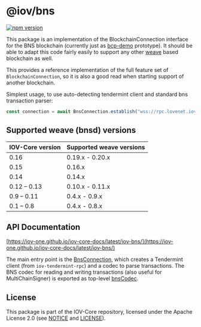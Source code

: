 # @iov/bns

[![npm version](https://img.shields.io/npm/v/@iov/bns.svg)](https://www.npmjs.com/package/@iov/bns)

This package is an implementation of the BlockchainConnection interface for the
BNS blockchain (currently just as
[bcp-demo](https://github.com/iov-one/bcp-demo) prototype). It should be able to
adapt this code fairly easily to support any other
[weave](https://github.com/iov-one/weave) based blockchain as well.

This provides a reference implementation of the full feature set of
`BlockchainConnection`, so it is also a good read when starting support of
another blockchain.

Simplest usage, to use auto-detecting tendermint client and standard bns
transaction parser:

```ts
const connection = await BnsConnection.establish("wss://rpc.lovenet.iov.one");
```

## Supported weave (bnsd) versions

| IOV-Core version | Supported weave versions |
| ---------------- | ------------------------ |
| 0.16             | 0.19.x - 0.20.x          |
| 0.15             | 0.16.x                   |
| 0.14             | 0.14.x                   |
| 0.12 – 0.13      | 0.10.x - 0.11.x          |
| 0.9 – 0.11       | 0.4.x - 0.9.x            |
| 0.1 – 0.8        | 0.4.x - 0.8.x            |

## API Documentation

[https://iov-one.github.io/iov-core-docs/latest/iov-bns/](https://iov-one.github.io/iov-core-docs/latest/iov-bns/)

The main entry point is the
[BnsConnection](https://iov-one.github.io/iov-core-docs/latest/iov-bns/classes/bnsconnection.html),
which creates a Tendermint client (from `iov-tendermint-rpc`) and a codec to
parse transactions. The BNS codec for reading and writing transactions (also
useful for MultiChainSigner) is exported as top-level
[bnsCodec](https://iov-one.github.io/iov-core-docs/latest/iov-bns/globals.html#bnscodec).

## License

This package is part of the IOV-Core repository, licensed under the Apache
License 2.0 (see
[NOTICE](https://github.com/iov-one/iov-core/blob/master/NOTICE) and
[LICENSE](https://github.com/iov-one/iov-core/blob/master/LICENSE)).
